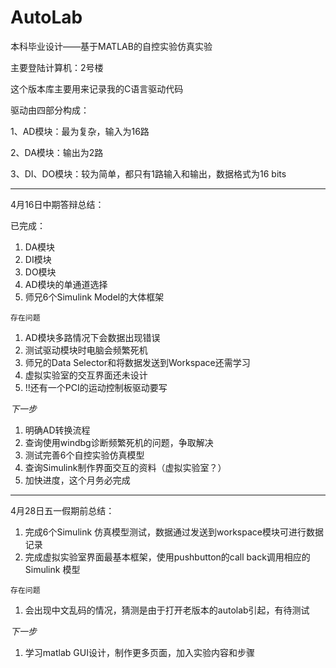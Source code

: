AutoLab
=======

本科毕业设计——基于MATLAB的自控实验仿真实验

主要登陆计算机：2号楼

这个版本库主要用来记录我的C语言驱动代码

驱动由四部分构成：

1、AD模块：最为复杂，输入为16路

2、DA模块：输出为2路

3、DI、DO模块：较为简单，都只有1路输入和输出，数据格式为16 bits

----
4月16日中期答辩总结：

已完成：

1. DA模块
2. DI模块
3. DO模块
4. AD模块的单通道选择
5. 师兄6个Simulink Model的大体框架

`存在问题`

1. AD模块多路情况下会数据出现错误
2. 测试驱动模块时电脑会频繁死机
3. 师兄的Data Selector和将数据发送到Workspace还需学习
4. 虚拟实验室的交互界面还未设计
5. !!还有一个PCI的运动控制板驱动要写

*下一步*

1. 明确AD转换流程
2. 查询使用windbg诊断频繁死机的问题，争取解决
3. 测试完善6个自控实验仿真模型
4. 查询Simulink制作界面交互的资料（虚拟实验室？）
5. 加快进度，这个月务必完成


----
4月28日五一假期前总结：

1. 完成6个Simulink 仿真模型测试，数据通过发送到workspace模块可进行数据记录
2. 完成虚拟实验室界面最基本框架，使用pushbutton的call back调用相应的Simulink 模型


`存在问题`
1. 会出现中文乱码的情况，猜测是由于打开老版本的autolab引起，有待测试

*下一步*

1. 学习matlab GUI设计，制作更多页面，加入实验内容和步骤

